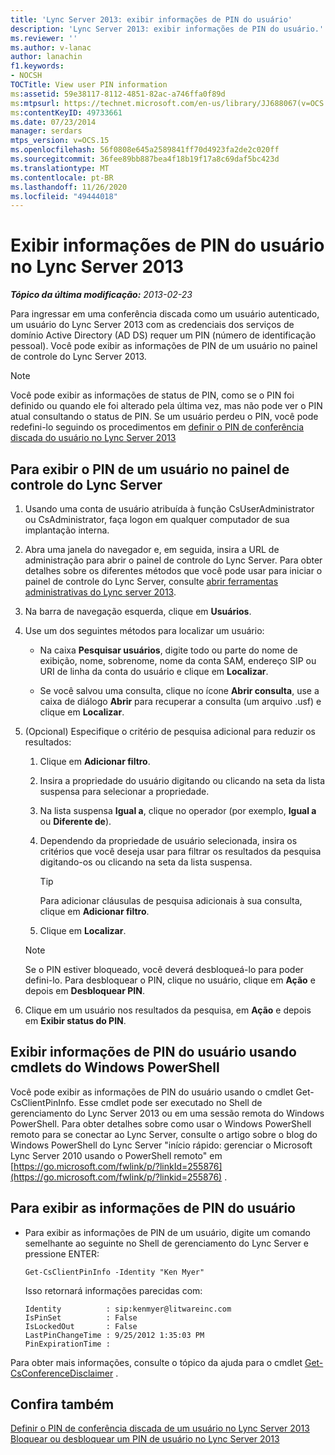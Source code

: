 ```yaml
---
title: 'Lync Server 2013: exibir informações de PIN do usuário'
description: 'Lync Server 2013: exibir informações de PIN do usuário.'
ms.reviewer: ''
ms.author: v-lanac
author: lanachin
f1.keywords:
- NOCSH
TOCTitle: View user PIN information
ms:assetid: 59e38117-8112-4851-82ac-a746ffa0f89d
ms:mtpsurl: https://technet.microsoft.com/en-us/library/JJ688067(v=OCS.15)
ms:contentKeyID: 49733661
ms.date: 07/23/2014
manager: serdars
mtps_version: v=OCS.15
ms.openlocfilehash: 56f0808e645a2589841ff70d4923fa2de2c020ff
ms.sourcegitcommit: 36fee89bb887bea4f18b19f17a8c69daf5bc423d
ms.translationtype: MT
ms.contentlocale: pt-BR
ms.lasthandoff: 11/26/2020
ms.locfileid: "49444018"
---
```

# <a name="view-user-pin-information-in-lync-server-2013"></a>Exibir informações de PIN do usuário no Lync Server 2013

<div data-xmlns="http://www.w3.org/1999/xhtml">

<div class="topic" data-xmlns="http://www.w3.org/1999/xhtml" data-msxsl="urn:schemas-microsoft-com:xslt" data-cs="https://msdn.microsoft.com/">

<div data-asp="https://msdn2.microsoft.com/asp">



</div>

<div id="mainSection">

<div id="mainBody">

<span> </span>

_**Tópico da última modificação:** 2013-02-23_

Para ingressar em uma conferência discada como um usuário autenticado, um usuário do Lync Server 2013 com as credenciais dos serviços de domínio Active Directory (AD DS) requer um PIN (número de identificação pessoal). Você pode exibir as informações de PIN de um usuário no painel de controle do Lync Server 2013.

<div>


> [!NOTE]  
> Você pode exibir as informações de status de PIN, como se o PIN foi definido ou quando ele foi alterado pela última vez, mas não pode ver o PIN atual consultando o status de PIN. Se um usuário perdeu o PIN, você pode redefini-lo seguindo os procedimentos em <A href="lync-server-2013-set-a-user-s-dial-in-conferencing-pin.md">definir o PIN de conferência discada do usuário no Lync Server 2013</A>



</div>

<div>

## <a name="to-view-a-users-pin-in-lync-server-control-panel"></a>Para exibir o PIN de um usuário no painel de controle do Lync Server

1.  Usando uma conta de usuário atribuída à função CsUserAdministrator ou CsAdministrator, faça logon em qualquer computador de sua implantação interna.

2.  Abra uma janela do navegador e, em seguida, insira a URL de administração para abrir o painel de controle do Lync Server. Para obter detalhes sobre os diferentes métodos que você pode usar para iniciar o painel de controle do Lync Server, consulte [abrir ferramentas administrativas do Lync server 2013](lync-server-2013-open-lync-server-administrative-tools.md).

3.  Na barra de navegação esquerda, clique em **Usuários**.

4.  Use um dos seguintes métodos para localizar um usuário:
    
      - Na caixa **Pesquisar usuários**, digite todo ou parte do nome de exibição, nome, sobrenome, nome da conta SAM, endereço SIP ou URI de linha da conta do usuário e clique em **Localizar**.
    
      - Se você salvou uma consulta, clique no ícone **Abrir consulta**, use a caixa de diálogo **Abrir** para recuperar a consulta (um arquivo .usf) e clique em **Localizar**.

5.  (Opcional) Especifique o critério de pesquisa adicional para reduzir os resultados:
    
    1.  Clique em **Adicionar filtro**.
    
    2.  Insira a propriedade do usuário digitando ou clicando na seta da lista suspensa para selecionar a propriedade.
    
    3.  Na lista suspensa **Igual a**, clique no operador (por exemplo, **Igual a** ou **Diferente de**).
    
    4.  Dependendo da propriedade de usuário selecionada, insira os critérios que você deseja usar para filtrar os resultados da pesquisa digitando-os ou clicando na seta da lista suspensa.
        
        <div>
        

        > [!TIP]  
        > Para adicionar cláusulas de pesquisa adicionais à sua consulta, clique em <STRONG>Adicionar filtro</STRONG>.

        
        </div>
    
    5.  Clique em **Localizar**.
    
    <div>
    

    > [!NOTE]  
    > Se o PIN estiver bloqueado, você deverá desbloqueá-lo para poder defini-lo. Para desbloquear o PIN, clique no usuário, clique em <STRONG>Ação</STRONG> e depois em <STRONG>Desbloquear PIN</STRONG>.

    
    </div>

6.  Clique em um usuário nos resultados da pesquisa, em **Ação** e depois em **Exibir status do PIN**.

</div>

<div>

## <a name="viewing-user-pin-information-by-using-windows-powershell-cmdlets"></a>Exibir informações de PIN do usuário usando cmdlets do Windows PowerShell

Você pode exibir as informações de PIN do usuário usando o cmdlet Get-CsClientPinInfo. Esse cmdlet pode ser executado no Shell de gerenciamento do Lync Server 2013 ou em uma sessão remota do Windows PowerShell. Para obter detalhes sobre como usar o Windows PowerShell remoto para se conectar ao Lync Server, consulte o artigo sobre o blog do Windows PowerShell do Lync Server "início rápido: gerenciar o Microsoft Lync Server 2010 usando o PowerShell remoto" em [https://go.microsoft.com/fwlink/p/?linkId=255876](https://go.microsoft.com/fwlink/p/?linkid=255876) .

<div>

## <a name="to-view-user-pin-information"></a>Para exibir as informações de PIN do usuário

  - Para exibir as informações de PIN de um usuário, digite um comando semelhante ao seguinte no Shell de gerenciamento do Lync Server e pressione ENTER:
    
        Get-CsClientPinInfo -Identity "Ken Myer"
    
    Isso retornará informações parecidas com:
    
        Identity          : sip:kenmyer@litwareinc.com
        IsPinSet          : False
        IsLockedOut       : False
        LastPinChangeTime : 9/25/2012 1:35:03 PM
        PinExpirationTime :

</div>

Para obter mais informações, consulte o tópico da ajuda para o cmdlet [Get-CsConferenceDisclaimer](https://docs.microsoft.com/powershell/module/skype/Get-CsConferenceDisclaimer) .

</div>

<div>

## <a name="see-also"></a>Confira também


[Definir o PIN de conferência discada de um usuário no Lync Server 2013](lync-server-2013-set-a-user-s-dial-in-conferencing-pin.md)  
[Bloquear ou desbloquear um PIN de usuário no Lync Server 2013](lync-server-2013-lock-or-unlock-a-user-pin.md)  
  

</div>

</div>

<span> </span>

</div>

</div>

</div>

